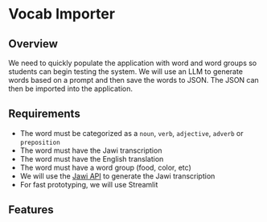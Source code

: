# Vocab Importer

## Overview
We need to quickly populate the application with word and word groups so students can begin testing the system. We will use an LLM to generate words based on a prompt and then save the words to JSON. The JSON can then be imported into the application.

## Requirements
- The word must be categorized as a `noun`, `verb`, `adjective`, `adverb` or `preposition`
- The word must have the Jawi transcription
- The word must have the English translation
- The word must have a word group (food, color, etc)
- We will use the [Jawi API](https://jawi.dev/) to generate the Jawi transcription 
- For fast prototyping, we will use Streamlit

## Features


